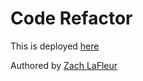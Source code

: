 # Code Refactor


This is deployed [here](https://mrcartree.github.io/hw1-code-refactor/)

Authored by [Zach LaFleur](http://github.com/MrCartree)